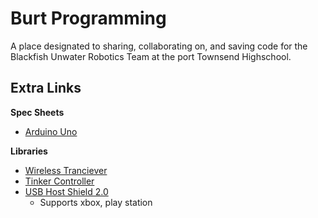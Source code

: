# Burt Programming
A place designated to sharing, collaborating on, and saving code for the Blackfish Unwater Robotics Team at the port Townsend Highschool.

## Extra Links
**Spec Sheets**
- [Arduino Uno](https://docs.arduino.cc/resources/datasheets/A000066-datasheet.pdf)

  
**Libraries**
- [Wireless Tranciever](https://github.com/sparkfun/RFM69HCW_Breakout)
- [Tinker Controller](https://github.com/nathanRamaNoodles/Tinker-Controller)
- [USB Host Shield 2.0](https://github.com/felis/USB_Host_Shield_2.0)
  - Supports xbox, play station
